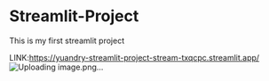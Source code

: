 # Streamlit-Project
This is my first streamlit project

LINK:https://yuandry-streamlit-project-stream-txqcpc.streamlit.app/
![Uploading image.png…]()

